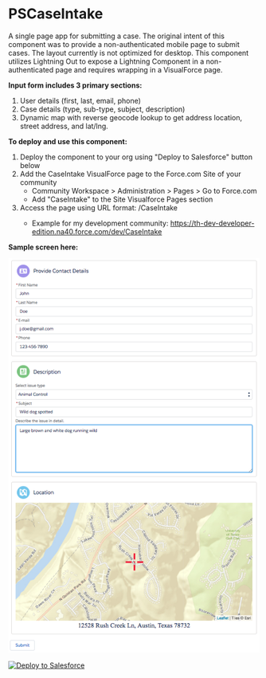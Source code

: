 # PSCaseIntake

A single page app for submitting a case. The original intent of this component was to provide a non-authenticated mobile page to submit cases. The layout currently is not optimized for desktop. This component utilizes Lightning Out to expose a Lightning Component in a non-authenticated page and requires wrapping in a VisualForce page. 

<b>Input form includes 3 primary sections:</b>
  1. User details (first, last, email, phone)
  2. Case details (type, sub-type, subject, description)
  3. Dynamic map with reverse geocode lookup to get address location, street address, and lat/lng.
 
<b>To deploy and use this component:</b>
  1. Deploy the component to your org using "Deploy to Salesforce" button below
  2. Add the CaseIntake VisualForce page to the Force.com Site of your community
     - Community Workspace > Administration > Pages > Go to Force.com
     - Add "CaseIntake" to the Site Visualforce Pages section
  3. Access the page using URL format: <community-base-URL>/CaseIntake
     - Example for my development community: https://th-dev-developer-edition.na40.force.com/dev/CaseIntake

<b>Sample screen here:</b>

<img src="PSCaseIntake.png"></img>

<a href="https://githubsfdeploy.herokuapp.com">
  <img alt="Deploy to Salesforce"
       src="https://raw.githubusercontent.com/afawcett/githubsfdeploy/master/deploy.png">
</a>
